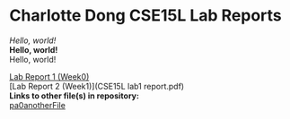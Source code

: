 # Charlotte Dong CSE15L Lab Reports
*Hello, world!*  
**Hello, world!**  
Hello, world!  
  
[Lab Report 1 (Week0)](https://cducsdcse.github.io/cse15l-lab-reports/lab-report-1-week-0.html)  
[Lab Report 2 (Week1)](CSE15L lab1 report.pdf)  
**Links to other file(s) in repository:**  
[pa0anotherFile](https://cducsdcse.github.io/cse15l-lab-reports/pa0anotherFile.html)   


